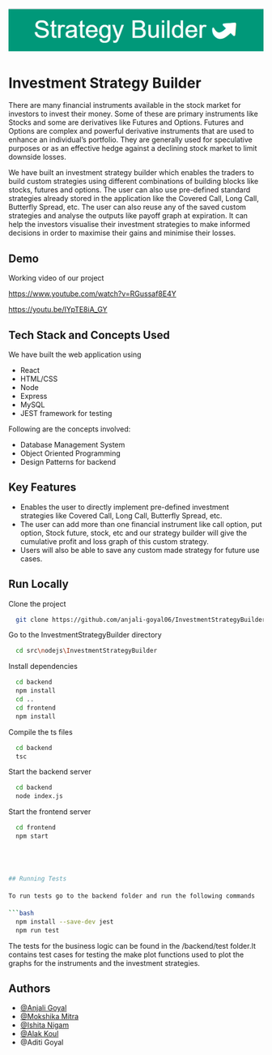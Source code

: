 
![Logo](https://github.com/anjali-goyal06/InvestmentStrategyBuilder/blob/master/src/readmeData/logo.png)



# Investment Strategy Builder 

There are many financial instruments available in the stock market for investors to invest their money.
Some of these are primary instruments like Stocks and some are derivatives like Futures and Options. Futures and Options are complex and powerful derivative instruments that are used to enhance an individual’s portfolio. They are generally used for speculative purposes or as an effective hedge against a declining stock market to limit downside losses.


We have built an investment strategy builder which enables the traders to build custom strategies using different combinations of building blocks like stocks, futures and options. The user can also use pre-defined standard strategies already stored in the application like the Covered Call, Long Call, Butterfly Spread, etc. The user can also reuse any of the saved custom strategies and analyse the outputs like payoff graph at expiration. It can help the investors visualise their investment strategies to make informed decisions in order to maximise their gains and minimise their losses.



## Demo
Working video of our project

https://www.youtube.com/watch?v=RGussaf8E4Y

https://youtu.be/IYpTE8iA_GY


## Tech Stack and Concepts Used

We have built the web application using  
* React
* HTML/CSS
* Node
* Express
* MySQL
* JEST framework for testing

Following are the concepts involved:
 * Database Management System
 * Object Oriented Programming
 * Design Patterns for backend

## Key Features
* Enables the user to directly implement pre-defined investment strategies like Covered Call, Long Call, Butterfly Spread, etc.
* The user can add more than one financial instrument like call option, put option, Stock future, stock, etc and our strategy builder will give the cumulative profit and loss graph of this custom strategy.
*  Users will also be able to save any custom made strategy for future use cases.

## Run Locally

Clone the project

```bash
  git clone https://github.com/anjali-goyal06/InvestmentStrategyBuilder
```

Go to the InvestmentStrategyBuilder directory

```bash
  cd src\nodejs\InvestmentStrategyBuilder
```

Install dependencies

```bash
  cd backend
  npm install
  cd ..
  cd frontend
  npm install
```

Compile the ts files

```bash
  cd backend
  tsc
```
Start the backend server

```bash
  cd backend
  node index.js
```

Start the frontend server

```bash
  cd frontend
  npm start




## Running Tests

To run tests go to the backend folder and run the following commands

```bash
  npm install --save-dev jest
  npm run test
```

The tests for the business logic can be found in the /backend/test folder.It contains test cases for testing the make plot functions
 used to plot the graphs for the instruments and the investment strategies.

## Authors

- [@Anjali Goyal](https://github.com/anjali-goyal06)
- [@Mokshika Mitra](https://github.com/MokshikaMitra)
- [@Ishita Nigam](https://github.com/ishi-10)
- [@Alak Koul](https://github.com/alakKoul)
- @Aditi Goyal
